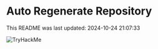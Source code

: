 # Auto Regenerate Repository

This README was last updated: 2024-10-24 21:07:33

 ![TryHackMe](https://tryhackme.com/badge/533634)